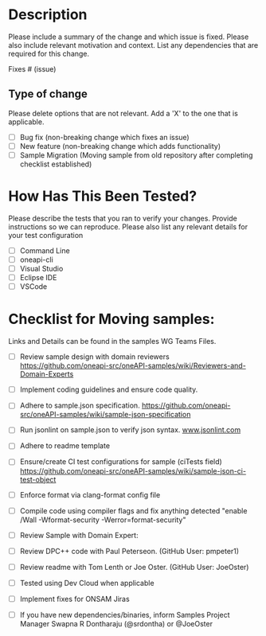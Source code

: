 # Description

Please include a summary of the change and which issue is fixed. Please also include relevant motivation and context. List any dependencies that are required for this change.

Fixes # (issue) 

## Type of change

Please delete options that are not relevant. Add a 'X' to the one that is applicable. 

- [ ] Bug fix (non-breaking change which fixes an issue)
- [ ] New feature (non-breaking change which adds functionality)
- [ ] Sample Migration (Moving sample from old repository after completing checklist established)

# How Has This Been Tested?

Please describe the tests that you ran to verify your changes. Provide instructions so we can reproduce. Please also list any relevant details for your test configuration

- [ ] Command Line
- [ ] oneapi-cli
- [ ] Visual Studio
- [ ] Eclipse IDE
- [ ] VSCode

# Checklist for Moving samples:
Links and Details can be found in the samples WG Teams Files. 

- [ ] Review sample design with domain reviewers https://github.com/oneapi-src/oneAPI-samples/wiki/Reviewers-and-Domain-Experts 
- [ ] Implement coding guidelines and ensure code quality.
- [ ] Adhere to sample.json specification. https://github.com/oneapi-src/oneAPI-samples/wiki/sample-json-specification
- [ ] Run jsonlint on sample.json to verify json syntax. www.jsonlint.com
- [ ] Adhere to readme template 
- [ ] Ensure/create CI test configurations for sample (ciTests field) https://github.com/oneapi-src/oneAPI-samples/wiki/sample-json-ci-test-object
- [ ] Enforce format via clang-format config file
- [ ] Compile code using compiler flags and fix anything detected "enable /Wall -Wformat-security -Werror=format-security"
- [ ] Review Sample with Domain Expert: <insert NameHere>
- [ ] Review DPC++ code with Paul Peterseon. (GitHub User: pmpeter1)
- [ ] Review readme with Tom Lenth or Joe Oster. (GitHub User: JoeOster)
- [ ] Tested using Dev Cloud when applicable
- [ ] Implement fixes for ONSAM Jiras
- [ ] If you have new dependencies/binaries, inform Samples Project Manager Swapna R Dontharaju (@srdontha) or @JoeOster

